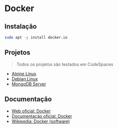 # Docker

## Instalação

```bash
sudo apt -y install docker.io
```

## Projetos

> Todos os projetos são testados em CodeSpaces

* [Alpine Linux](./alpine/)
* [Debian Linux](./debian/)
* [MongoDB Server](./mongodb/)

## Documentação

* [Web oficial: Docker](https://www.docker.com/)
* [Documentação oficial: Docker](https://docs.docker.com/)
* [Wikipedia: Docker (software)](https://pt.wikipedia.org/wiki/Docker_(software))
